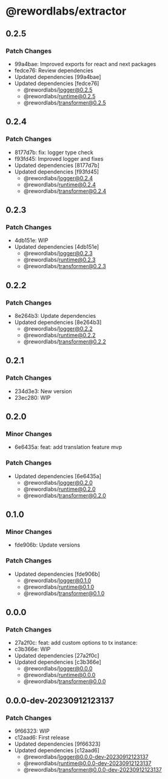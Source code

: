 # @rewordlabs/extractor

## 0.2.5

### Patch Changes

- 99a4bae: Improved exports for react and next packages
- fedce76: Review dependencies
- Updated dependencies [99a4bae]
- Updated dependencies [fedce76]
  - @rewordlabs/logger@0.2.5
  - @rewordlabs/runtime@0.2.5
  - @rewordlabs/transformer@0.2.5

## 0.2.4

### Patch Changes

- 8177d7b: fix: logger type check
- f93fd45: Improved logger and fixes
- Updated dependencies [8177d7b]
- Updated dependencies [f93fd45]
  - @rewordlabs/logger@0.2.4
  - @rewordlabs/runtime@0.2.4
  - @rewordlabs/transformer@0.2.4

## 0.2.3

### Patch Changes

- 4db151e: WIP
- Updated dependencies [4db151e]
  - @rewordlabs/logger@0.2.3
  - @rewordlabs/runtime@0.2.3
  - @rewordlabs/transformer@0.2.3

## 0.2.2

### Patch Changes

- 8e264b3: Update dependencies
- Updated dependencies [8e264b3]
  - @rewordlabs/logger@0.2.2
  - @rewordlabs/runtime@0.2.2
  - @rewordlabs/transformer@0.2.2

## 0.2.1

### Patch Changes

- 234d3e3: New version
- 23ec280: WIP

## 0.2.0

### Minor Changes

- 6e6435a: feat: add translation feature mvp

### Patch Changes

- Updated dependencies [6e6435a]
  - @rewordlabs/logger@0.2.0
  - @rewordlabs/runtime@0.2.0
  - @rewordlabs/transformer@0.2.0

## 0.1.0

### Minor Changes

- fde906b: Update versions

### Patch Changes

- Updated dependencies [fde906b]
  - @rewordlabs/logger@0.1.0
  - @rewordlabs/runtime@0.1.0
  - @rewordlabs/transformer@0.1.0

## 0.0.0

### Patch Changes

- 27a2f0c: feat: add custom options to tx instance:
- c3b366e: WIP
- Updated dependencies [27a2f0c]
- Updated dependencies [c3b366e]
  - @rewordlabs/logger@0.0.0
  - @rewordlabs/runtime@0.0.0
  - @rewordlabs/transformer@0.0.0

## 0.0.0-dev-20230912123137

### Patch Changes

- 9f66323: WIP
- c12aad6: First release
- Updated dependencies [9f66323]
- Updated dependencies [c12aad6]
  - @rewordlabs/logger@0.0.0-dev-20230912123137
  - @rewordlabs/runtime@0.0.0-dev-20230912123137
  - @rewordlabs/transformer@0.0.0-dev-20230912123137
